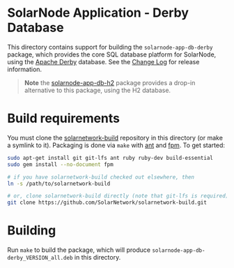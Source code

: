 # SolarNode Application - Derby Database

This directory contains support for building the `solarnode-app-db-derby` package, which provides
the core SQL database platform for SolarNode, using the [Apache Derby][derby] database.  See the
[Change Log](./CHANGELOG.md) for release information.

> **Note** the [solarnode-app-db-h2](../../solarnode-app-db-h2/debian) package provides a drop-in
> alternative to this package, using the H2 database.

# Build requirements

You must clone the [solarnetwork-build][sn-build] repository in this directory (or make a symlink
to it). Packaging is done via `make` with [ant][ant] and [fpm][fpm]. To get started:

```sh
sudo apt-get install git git-lfs ant ruby ruby-dev build-essential
sudo gem install --no-document fpm

# if you have solarnetwork-build checked out elsewhere, then
ln -s /path/to/solarnetwork-build

# or, clone solarnetwork-build directly (note that git-lfs is required)
git clone https://github.com/SolarNetwork/solarnetwork-build.git
```

# Building

Run `make` to build the package, which will produce `solarnode-app-db-derby_VERSION_all.deb` in
this directory.

[ant]: https://ant.apache.org/
[derby]: https://db.apache.org/derby/
[fpm]: https://github.com/jordansissel/fpm
[sn-build]: https://github.com/SolarNetwork/solarnetwork-build/

